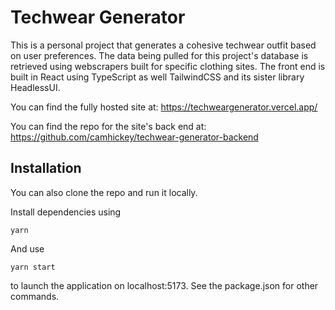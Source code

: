 # Techwear Generator
This is a personal project that generates a cohesive techwear outfit based on user preferences. The data being pulled for this project's database is retrieved using webscrapers built for specific clothing sites. The front end is built in React using TypeScript as well TailwindCSS and its sister library HeadlessUI.

You can find the fully hosted site at:
https://techweargenerator.vercel.app/

You can find the repo for the site's back end at:
https://github.com/camhickey/techwear-generator-backend

## Installation
You can also clone the repo and run it locally.

Install dependencies using
```
yarn
```
And use
```
yarn start
```
to launch the application on localhost:5173. See the package.json for other commands.


